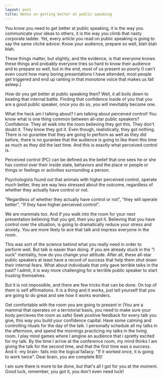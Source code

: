 ```yaml
---
layout: post
title: Notes on getting better at public speaking
---
```


You know you need to get better at public speaking, it is the way you communicate your ideas to others, it is the way you climb that nasty corporate ladder. Yet, every article you read on public speaking is going to say the same cliché advice: Know your audience, prepare so well, blah blah blah. 

These things matter, but slightly, and the evidence, is that everyone knows these things and probably everyone tries so hard to know their audience and to prepare so well, but in the end, most of us present so poorly (I can't even count how many boring presentations I have attended, most people get triggered and end up ranting in that monotone voice that makes us fall asleep.)

How do you get better at public speaking then? Well, it all boils down to beating that internal battle. Finding that confidence inside of you that you are a good public speaker, once you do so, you will inevitably become one. 

What the heck am I talking about? I am talking about perceived control! You know what is one thing common between all-star public speakers? Confidence. They all walk into the room believing they got this. They don't doubt it. They know they got it. Even though, realistically, they got nothing. There is no gurantee that they are going to perform as well as they did before, there is no gurantee that the audience is going to like them this time as much as they did the last time. And this is exactly what perceived control is. 

Perceived control (PC) can be defined as the belief that one sees he or she has control over their inside state, behaviors and the place or people or things or feelings or activities surrounding a person.

Psychologists found out that animals with higher perceived control, operate much better, they are way less stressed about the outcome, regardless of whether they actually have control or not. 

"Regardless of whether they actually have control or not", "they will operate better", "If they have higher perceived control".

We are mammals too. And if you walk into the room for your next presentation believing that you got, then you got it. Believing that you have control over the situation, is going to dramatically reduce your stress and anxiety. You are more likely to ace that talk and impress everyone in the room. 

This was sort of the science behind what you really need in order to perform well. But talk is easier than doing. If you are already stuck in the "I suck" mentality, how do you change your attitude. After all, these all-star public speakers at least have a record of success that help them shut down their internal fears. What about individuals that only gave terrible talks in the past? I admit, it is way more challenging for a terrible public speaker to start trusting themselves.

But it is not impossible, and there are few tricks that can be done. On top of them is self affirmations. It is a thing and it works, just tell yourself that you are going to do great and see how it works wonders.

Get comfortable with the room you are going to present in (You are a mammal that operates on a terrotorial basis, you need to make sure your body percieves the room as safe)
Seek positive feedback for every talk you give, this way you build your confidence capital.
Have some calming and controlling rituals for the day of the talk. I personally schedule all my talks in the afternoon, and spend the mornings practicing my talks in the living room. I play mind games where I amgine an audience that i spretty excited for my talk. By the time I arrive at the conference room, my mind thinks I am giving the talk for the second time, and that the first time was a success. And it -my brain- falls into the logical fallacy: "If it worked once, it is going to work twice". Dear brain, you are complete BS!

I am sure there is more to be done, but that's all I got for you at the moment. Good luck, remember, you got it, you don't even need luck!

